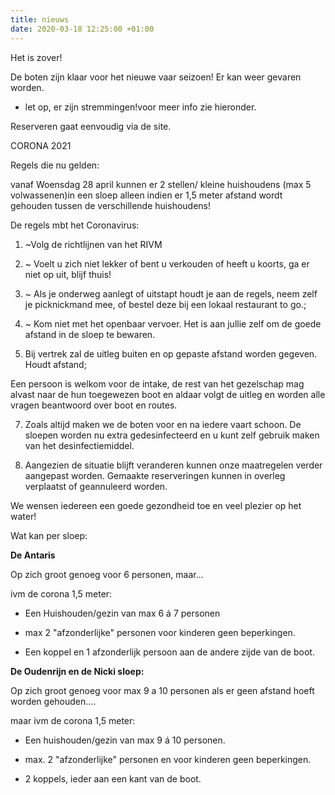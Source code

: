 ```yaml
---
title: nieuws
date: 2020-03-18 12:25:00 +01:00
---
```


Het is zover!

De boten zijn klaar voor het nieuwe vaar seizoen!
Er kan weer gevaren worden.

* let op, er zijn stremmingen!voor meer info zie hieronder.

Reserveren gaat eenvoudig via de site.

CORONA 2021

Regels die nu gelden:

vanaf Woensdag 28 april kunnen er 2 stellen/ kleine huishoudens (max 5 volwassenen)in een sloep alleen indien er 1,5 meter afstand wordt gehouden tussen de verschillende huishoudens! 

De regels mbt het Coronavirus:

1. ~Volg de richtlijnen van het RIVM
2. ~ Voelt u zich niet lekker of bent u verkouden of heeft u koorts, ga er niet op uit, blijf thuis!
3. ~ Als je onderweg aanlegt of uitstapt houdt je aan de regels, neem zelf je picknickmand mee, of bestel deze bij een lokaal restaurant to go.; 
4. ~ Kom niet met het openbaar vervoer.
Het is aan jullie zelf om de goede afstand in de sloep te bewaren.

6. Bij vertrek zal de uitleg buiten en op gepaste afstand worden gegeven. Houdt afstand;

Een persoon is welkom voor de intake,  de rest van het gezelschap mag alvast naar de hun toegewezen boot en aldaar volgt de uitleg en worden alle vragen beantwoord over boot en routes.

7. Zoals altijd maken we de boten voor en na iedere vaart schoon.
De sloepen worden nu extra gedesinfecteerd en u kunt zelf gebruik maken van het desinfectiemiddel.

8. Aangezien de situatie blijft veranderen kunnen onze maatregelen verder aangepast worden. Gemaakte reserveringen kunnen in overleg verplaatst of geannuleerd worden.

We wensen iedereen een goede gezondheid toe en veel plezier op het water!

Wat kan per sloep:

**De Antaris**

Op zich groot genoeg voor 6 personen, maar...

ivm de corona 1,5 meter:

- Een Huishouden/gezin van max 6 á 7 personen

- max 2 "afzonderlijke"  personen 
  voor kinderen geen beperkingen.

- Een koppel en 1 afzonderlijk persoon aan de andere zijde van de boot.


**De Oudenrijn en de Nicki sloep:**

Op zich groot genoeg voor max 9 a 10 personen als er geen afstand hoeft worden gehouden....

maar ivm de corona 1,5 meter:

- Een huishouden/gezin van max 9 á 10 personen.

- max. 2 "afzonderlijke" personen en voor kinderen geen beperkingen.

- 2 koppels, ieder aan een kant van de boot.


